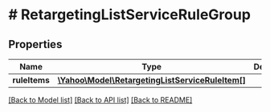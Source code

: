 # # RetargetingListServiceRuleGroup

## Properties

Name | Type | Description | Notes
------------ | ------------- | ------------- | -------------
**ruleItems** | [**\Yahoo\Model\RetargetingListServiceRuleItem[]**](RetargetingListServiceRuleItem.md) |  | [optional] 

[[Back to Model list]](../../README.md#documentation-for-models) [[Back to API list]](../../README.md#documentation-for-api-endpoints) [[Back to README]](../../README.md)


